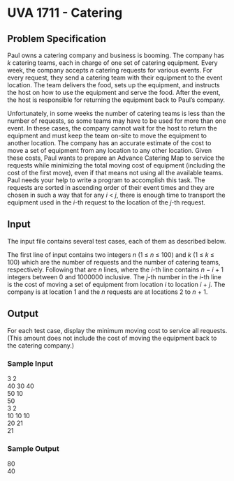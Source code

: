 
# UVA 1711 - Catering

## Problem Specification

Paul owns a catering company and business is booming. The company has *k*
catering teams, each in charge of one set of catering equipment. Every
week, the company accepts *n* catering requests for various events.
For every request, they send a catering team with their equipment to the
event location. The team delivers the food, sets up the equipment, and instructs
the host on how to use the equipment and serve the food. After the event, the
host is responsible for returning the equipment back to Paul’s company.

Unfortunately, in some weeks the number of catering teams is less than the number
of requests, so some teams may have to be used for more than one event. In these
cases, the company cannot wait for the host to return the equipment and must keep
the team on-site to move the equipment to another location. The company has an
accurate estimate of the cost to move a set of equipment from any location to any
other location. Given these costs, Paul wants to prepare an Advance Catering Map
to service the requests while minimizing the total moving cost of equipment
(including the cost of the first move), even if that means not using all the
available teams. Paul needs your help to write a program to accomplish this task.
The requests are sorted in ascending order of their event times and they are
chosen in such a way that for any *i* < *j*, there is enough time to
transport the equipment used in the *i*-th request to the location of the
*j*-th request.

## Input

The input file contains several test cases, each of them as described below.

The first line of input contains two integers *n* (1 ≤ *n* ≤ 100) and *k*
(1 ≤ *k* ≤ 100) which are the number of requests and the number of catering
teams, respectively. Following that are *n* lines, where the *i*-th line contains
*n* − *i* + 1 integers between 0 and 1000000 inclusive. The *j*-th number in
the *i*-th line is the cost of moving a set of equipment from location *i* to
location *i* + *j*. The company is at location 1 and the *n* requests are at
locations 2 to *n* + 1.

## Output

For each test case, display the minimum moving cost to service all requests.
(This amount does not include the cost of moving the equipment back to the
catering company.)

### Sample Input

3 2  
40 30 40  
50 10  
50  
3 2  
10 10 10  
20 21  
21

### Sample Output
80  
40
